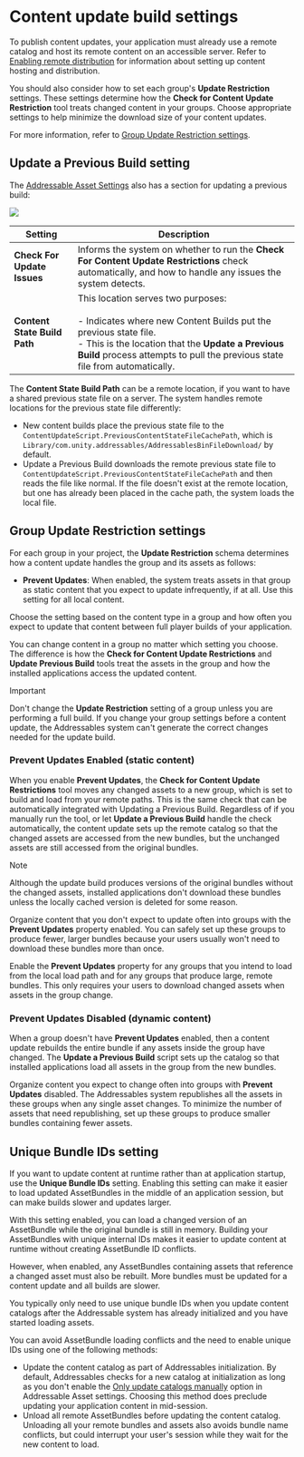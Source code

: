 # Content update build settings

To publish content updates, your application must already use a remote catalog and host its remote content on an accessible server. Refer to [Enabling remote distribution](xref:addressables-remote-content-distribution) for information about setting up content hosting and distribution.

You should also consider how to set each group's __Update Restriction__ settings. These settings determine how the __Check for Content Update Restriction__ tool treats changed content in your groups. Choose appropriate settings to help minimize the download size of your content updates.

For more information, refer to [Group Update Restriction settings](#group-update-restriction-settings).

## Update a Previous Build setting

The [Addressable Asset Settings](AddressableAssetSettings.md) also has a section for updating a previous build:

![](images/update-a-previous-build.png)

|**Setting**|**Description**|
|---|---|
| __Check For Update Issues__| Informs the system on whether to run the __Check For Content Update Restrictions__ check automatically, and how to handle any issues the system detects.|
|__Content State Build Path__| This location serves two purposes:<br/><br/>- Indicates where new Content Builds put the previous state file.<br/>- This is the location that the __Update a Previous Build__ process attempts to pull the previous state file from automatically.|

The __Content State Build Path__ can be a remote location, if you want to have a shared previous state file on a server. The system handles remote locations for the previous state file differently:

* New content builds place the previous state file to the `ContentUpdateScript.PreviousContentStateFileCachePath`, which is `Library/com.unity.addressables/AddressablesBinFileDownload/` by default.
* Update a Previous Build downloads the remote previous state file to `ContentUpdateScript.PreviousContentStateFileCachePath` and then reads the file like normal. If the file doesn't exist at the remote location, but one has already been placed in the cache path, the system loads the local file.

## Group Update Restriction settings

For each group in your project, the __Update Restriction__ schema determines how a content update handles the group and its assets as follows:

* __Prevent Updates__: When enabled, the system treats assets in that group as static content that you expect to update infrequently, if at all. Use this setting for all local content.

Choose the setting based on the content type in a group and how often you expect to update that content between full player builds of your application.

You can change content in a group no matter which setting you choose. The difference is how the __Check for Content Update Restrictions__ and __Update Previous Build__ tools treat the assets in the group and  how the installed applications access the updated content.

> [!IMPORTANT]
> Don't change the __Update Restriction__ setting of a group unless you are performing a full build. If you change your group settings before a content update, the Addressables system can't generate the correct changes needed for the update build.

### Prevent Updates Enabled (static content)

When you enable __Prevent Updates__, the __Check for Content Update Restrictions__ tool moves any changed assets to a new group, which is set to build and load from your remote paths. This is the same check that can be automatically integrated with Updating a Previous Build. Regardless of if you manually run the tool, or let __Update a Previous Build__ handle the check automatically, the content update sets up the remote catalog so that the changed assets are accessed from the new bundles, but the unchanged assets are still accessed from the original bundles.

> [!NOTE]
> Although the update build produces versions of the original bundles without the changed assets, installed applications don't download these bundles unless the locally cached version is deleted for some reason.

Organize content that you don't expect to update often into groups with the __Prevent Updates__ property enabled. You can safely set up these groups to produce fewer, larger bundles because your users usually won't need to download these bundles more than once.

Enable the __Prevent Updates__ property for any groups that you intend to load from the local load path and for any groups that produce large, remote bundles. This only requires your users to download changed assets when assets in the group change.

### Prevent Updates Disabled (dynamic content)

When a group doesn't have __Prevent Updates__ enabled, then a content update rebuilds the entire bundle if any assets inside the group have changed. The __Update a Previous Build__ script sets up the catalog so that installed applications load all assets in the group from the new bundles.

Organize content you expect to change often into groups with __Prevent Updates__ disabled. The Addressables system republishes all the assets in these groups when any single asset changes. To minimize the number of assets that need republishing, set up these groups to produce smaller bundles containing fewer assets.

## Unique Bundle IDs setting

If you want to update content at runtime rather than at application startup, use the __Unique Bundle IDs__ setting. Enabling this setting can make it easier to load updated AssetBundles in the middle of an application session, but can make builds slower and updates larger.

With this setting enabled, you can load a changed version of an AssetBundle while the original bundle is still in memory. Building your AssetBundles with unique internal IDs makes it easier to update content at runtime without creating AssetBundle ID conflicts.

However, when enabled, any AssetBundles containing assets that reference a changed asset must also be rebuilt. More bundles must be updated for a content update and all builds are slower.

You typically only need to use unique bundle IDs when you update content catalogs after the Addressable system has already initialized and you have started loading assets.

You can avoid AssetBundle loading conflicts and the need to enable unique IDs using one of the following methods:

* Update the content catalog as part of Addressables initialization. By default, Addressables checks for a new catalog at initialization as long as you don't enable the [Only update catalogs manually](xref:addressables-asset-settings) option in Addressable Asset settings. Choosing this method does preclude updating your application content in mid-session.
* Unload all remote AssetBundles before updating the content catalog. Unloading all your remote bundles and assets also avoids bundle name conflicts, but could interrupt your user's session while they wait for the new content to load.
